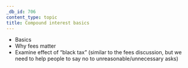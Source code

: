 ```yaml
---
_db_id: 706
content_type: topic
title: Compound interest basics
---
```


- Basics
- Why fees matter
- Examine effect of “black tax” (similar to the fees discussion, but we need to help people to say no to unreasonable/unnecessary asks)
